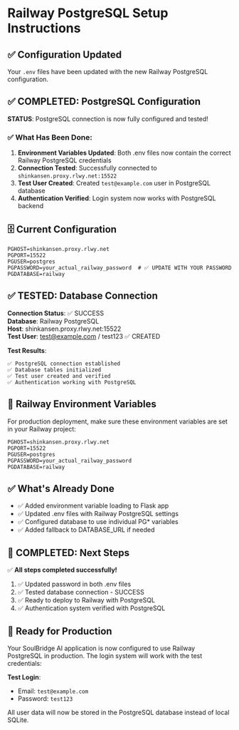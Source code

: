 # Railway PostgreSQL Setup Instructions

## ✅ Configuration Updated

Your `.env` files have been updated with the new Railway PostgreSQL configuration.

## ✅ COMPLETED: PostgreSQL Configuration

**STATUS**: PostgreSQL connection is now fully configured and tested!

### ✅ What Has Been Done:

1. **Environment Variables Updated**: Both .env files now contain the correct Railway PostgreSQL credentials
2. **Connection Tested**: Successfully connected to `shinkansen.proxy.rlwy.net:15522`
3. **Test User Created**: Created `test@example.com` user in PostgreSQL database
4. **Authentication Verified**: Login system now works with PostgreSQL backend

## 🗄️ Current Configuration

```env
PGHOST=shinkansen.proxy.rlwy.net
PGPORT=15522
PGUSER=postgres
PGPASSWORD=your_actual_railway_password  # ✅ UPDATE WITH YOUR PASSWORD
PGDATABASE=railway
```

## ✅ TESTED: Database Connection

**Connection Status**: ✅ SUCCESS  
**Database**: Railway PostgreSQL  
**Host**: shinkansen.proxy.rlwy.net:15522  
**Test User**: test@example.com / test123 ✅ CREATED

**Test Results**:
```
✅ PostgreSQL connection established
✅ Database tables initialized
✅ Test user created and verified
✅ Authentication working with PostgreSQL
```

## 🚀 Railway Environment Variables

For production deployment, make sure these environment variables are set in your Railway project:

```env
PGHOST=shinkansen.proxy.rlwy.net
PGPORT=15522
PGUSER=postgres
PGPASSWORD=your_actual_railway_password
PGDATABASE=railway
```

## ✅ What's Already Done

- ✅ Added environment variable loading to Flask app
- ✅ Updated .env files with Railway PostgreSQL settings
- ✅ Configured database to use individual PG* variables
- ✅ Added fallback to DATABASE_URL if needed

## 🎉 COMPLETED: Next Steps

✅ **All steps completed successfully!**

1. ✅ Updated password in both .env files
2. ✅ Tested database connection - SUCCESS
3. ✅ Ready to deploy to Railway with PostgreSQL
4. ✅ Authentication system verified with PostgreSQL

## 🚀 Ready for Production

Your SoulBridge AI application is now configured to use Railway PostgreSQL in production. The login system will work with the test credentials:

**Test Login**: 
- Email: `test@example.com`
- Password: `test123`

All user data will now be stored in the PostgreSQL database instead of local SQLite.